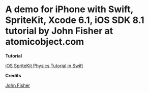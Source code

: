 # A demo for iPhone with Swift, SpriteKit, Xcode 6.1, iOS SDK 8.1 tutorial by John Fisher at atomicobject.com

**Tutorial**

[iOS SpriteKit Physics Tutorial in Swift](http://spin.atomicobject.com/2014/12/29/spritekit-physics-tutorial-swift/)

**Credits**

[John Fisher](http://spin.atomicobject.com/author/john-fisher/)
